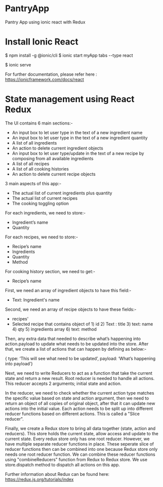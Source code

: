 # PantryApp
Pantry App using ionic react with Redux

# Install Ionic React

$ npm install -g @ionic/cli
$ ionic start myApp tabs --type react

$ ionic serve

For further documentation, please refer here : https://ionicframework.com/docs/react

# State management using React Redux

The UI contains 6 main sections:-

- An input box to let user type in the text of a new ingredient name
- An input box to let user type in the text of a new ingredient quantity
- A list of all ingredients
- An action to delete current ingredient objects
- An input box to let user type/update in the text of a new recipe by composing from all available ingredients
- A list of all recipes
- A list of all cooking histories
- An action to delete current recipe objects

3 main aspects of this app:-

- The actual list of current ingredients plus quantity
- The actual list of current recipes
- The cooking toggling option

For each ingredients, we need to store:-

- Ingredient’s name
- Quantity

For each recipes, we need to store:-

- Recipe’s name
- Ingredients
- Quantity
- Method

For cooking history section, we need to get:-

- Recipe’s name

First, we need an array of ingredient objects to have this field:-

- Text: Ingredient's name

Second, we need an array of recipe objects to have these fields:-

- recipes'
- Selected recipe that contains object of
      1) id
      2) Text : title
      3) text: name
      4) qty
      5) ingredients array
      6) text: method

Then, any extra data that needed to describe what’s happening into action.payload to update what needs to be updated into the store. After that, we create a list of actions that can happen by defining as below:-

{ type: ‘This will see what need to be updated’, payload: ‘What’s happening into payload’}

Next, we need to write Reducers to act as a function that take the current state and return a new result. Root reducer is needed to handle all actions. This reducer accepts 2 arguments; initial state and action.

In the reducer, we need to check whether the current action type matches the specific value based on state and action argument, then we need to return an object of all copies of original object, after that it can update new actions into the initial value. Each action needs to be split up into different reducer functions based on different actions. This is called a "Slice reducer".

Finally, we create a Redux store to bring all data together (state, action and reducers). This store holds the current state, allow access and update to the current state. Every redux store only has one root reducer. However, we have multiple separate reducer functions in place. These seperate slice of reducer functions then can be combined into one because Redux store only needs one root reducer function. We can combine these reducer functions using "combineReducers" function from Redux to Redux store. We use store.dispatch method to dispatch all actions on this app.

Further information about Redux can be found here: https://redux.js.org/tutorials/index
